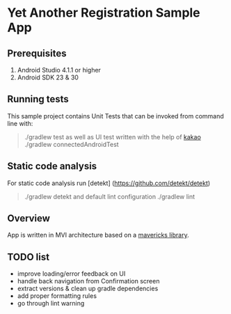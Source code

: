 # Yet Another Registration Sample App

## Prerequisites

1. Android Studio 4.1.1 or higher
1. Android SDK 23 & 30

## Running tests

This sample project contains Unit Tests that can be invoked from command
line with:
 >./gradlew test
as well as UI test written with the help of [kakao](https://github.com/agoda-com/Kakao)
 >./gradlew connectedAndroidTest

## Static code analysis
For static code analysis run [detekt] (https://github.com/detekt/detekt)
>./gradlew detekt
and default lint configuration
>./gradlew lint

## Overview
App is written in MVI architecture based on a [mavericks library](https://github.com/airbnb/mavericks).

## TODO list
* improve loading/error feedback on UI
* handle back navigation from Confirmation screen
* extract versions & clean up gradle dependencies
* add proper formatting rules
* go through lint warning

